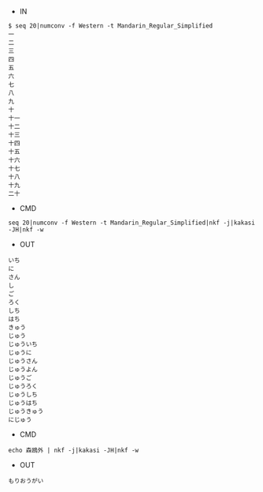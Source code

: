 - IN

```
$ seq 20|numconv -f Western -t Mandarin_Regular_Simplified
一
二
三
四
五
六
七
八
九
十
十一
十二
十三
十四
十五
十六
十七
十八
十九
二十
```

- CMD

```
seq 20|numconv -f Western -t Mandarin_Regular_Simplified|nkf -j|kakasi -JH|nkf -w
```


- OUT

```
いち
に
さん
し
ご
ろく
しち
はち
きゅう
じゅう
じゅういち
じゅうに
じゅうさん
じゅうよん
じゅうご
じゅうろく
じゅうしち
じゅうはち
じゅうきゅう
にじゅう
```


- CMD


```
echo 森鴎外 | nkf -j|kakasi -JH|nkf -w
```

- OUT

```
もりおうがい
```
